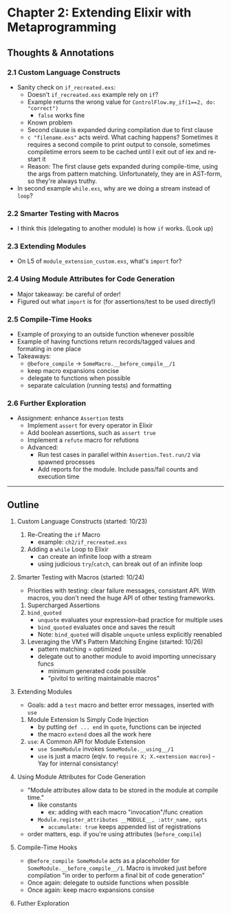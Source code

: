 # Chapter 2: Extending Elixir with Metaprogramming

## Thoughts & Annotations

### 2.1 Custom Language Constructs

- Sanity check on `if_recreated.exs`:
    - Doesn't `if_recreated.exs` example rely on `if`?
    - Example returns the wrong value for `ControlFlow.my_if(1==2, do: "correct")`
        - `false` works fine
    - Known problem
    - Second clause is expanded during compilation due to first clause
    - `c "filename.exs"` acts weird. What caching happens? Sometimes it requires
      a second compile to print output to console, sometimes compiletime errors
      seem to be cached until I exit out of iex and re-start it
    - Reason: The first clause gets expanded during compile-time, using the
      args from pattern matching. Unfortunately, they are in AST-form, so they're
      always truthy.
- In second example `while.exs`, why are we doing a stream instead of `loop`?

### 2.2 Smarter Testing with Macros

- I think this (delegating to another module) is how `if` works. (Look up)

### 2.3 Extending Modules

- On L5 of `module_extension_custom.exs`, what's `import` for?

### 2.4 Using Module Attributes for Code Generation

- Major takeaway: be careful of order!
- Figured out what `import` is for (for assertions/test to be used directly!)

### 2.5 Compile-Time Hooks

- Example of proxying to an outside function whenever possible
- Example of having functions return records/tagged values and formating in one
  place
- Takeaways:
    - `@before_compile` -> `SomeMacro.__before_compile__/1`
    - keep macro expansions concise
    - delegate to functions when possible
    - separate calculation (running tests) and formatting

### 2.6 Further Exploration

- Assignment: enhance `Assertion` tests
    - Implement `assert` for every operator in Elixir
    - Add boolean assertions, such as `assert true`
    - Implement a `refute` macro for refutions
    - Advanced:
        - Run test cases in parallel within `Assertion.Test.run/2` via spawned
          processes
        - Add reports for the module. Include pass/fail counts and execution
          time

--------------------------------------------------------------------------------

## Outline

1. Custom Language Constructs (started: 10/23)
    1. Re-Creating the `if` Macro
        - example: `ch2/if_recreated.exs`
    2. Adding a `while` Loop to Elixir
        - can create an infinite loop with a stream
        - using judicious `try`/`catch`, can break out of an infinite loop

2. Smarter Testing with Macros (started: 10/24)
    - Priorities with testing: clear failure messages, consistant API. With
      macros, you don't need the huge API of other testing frameworks.
    1. Supercharged Assertions
    2. `bind_quoted`
        - `unquote` evaluates your expression–bad practice for multiple uses
        - `bind_quoted` evaluates once and saves the result
        - Note: `bind_quoted` will disable `unquote` unless explicitly reenabled
    3. Leveraging the VM's Pattern Matching Engine (started: 10/26)
        - pattern matching = optimized
        - delegate out to another module to avoid importing unnecissary funcs
            - minimum generated code possible
            - "pivitol to writing maintainable macros"

3. Extending Modules
    - Goals: add a `test` macro and better error messages, inserted with `use`
    1. Module Extension Is Simply Code Injection
        - by putting `def ... end` in `quote`, functions can be injected
        - the macro `extend` does all the work here
    2. `use`: A Common API for Module Extension
        - `use SomeModule` invokes `SomeModule.__using__/1`
        - `use` is just a macro (eqiv. to `require X; X.<extension macro>`)
              - Yay for internal consistancy!

4. Using Module Attributes for Code Generation
    - "Module attributes allow data to be stored in the module at compile time."
        - like constants
            - ex: adding with each macro "invocation"/func creation
        - `Module.register_attributes __MODULE__, :attr_name, opts`
            - `accumulate: true` keeps appended list of registrations
    - order matters, esp. if you're using attributes (`before_compile`)

5. Compile-Time Hooks
    - `@before_compile SomeModule` acts as a placeholder for
      `SomeModule.__before_compile__/1`. Macro is invoked just before
      compilation "in order to perform a final bit of code generation"
    - Once again: delegate to outside functions when possible
    - Once again: keep macro expansions consise

6. Futher Exploration
